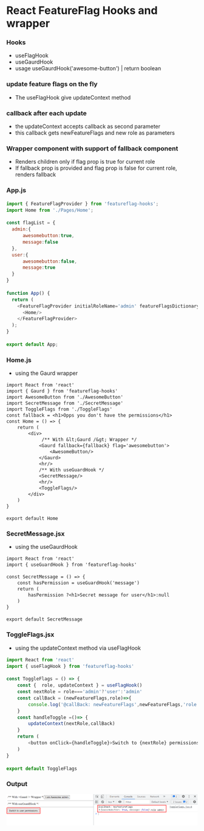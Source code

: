 # React FeatureFlag Hooks and wrapper

### Hooks 
* useFlagHook
* useGaurdHook
* usage useGaurdHook('awesome-button') | return boolean
### update feature flags on the fly
* The useFlagHook give updateContext method 
### callback after each update
* the updateContext accepts callback as second parameter
* this callback gets newFeatureFlags and new role as parameters
### Wrapper component <Gaurd> with support of fallback component
* Renders children only if flag prop is true for current role
* If fallback prop is provided and flag prop is false for current role, renders fallback
### App.js
```js
import { FeatureFlagProvider } from 'featureflag-hooks';
import Home from './Pages/Home';

const flagList = {
  admin:{
      awesomebutton:true,
      message:false
  },
  user:{
      awesomebutton:false,
      message:true
  }
}

function App() {
  return (
    <FeatureFlagProvider initialRoleName='admin' featureFlagsDictionary={flagList} >
      <Home/>
    </FeatureFlagProvider>
  );
}

export default App;
```
### Home.js
* using the Gaurd wrapper
```JS
import React from 'react'
import { Gaurd } from 'featureflag-hooks'
import AwesomeButton from './AwesomeButton'
import SecretMessage from './SecretMessage'
import ToggleFlags from './ToggleFlags'
const fallback = <h1>Opps you don't have the permissions</h1>
const Home = () => {
    return (
        <div>
             /** With &lt;Gaurd /&gt; Wrapper */
            <Gaurd fallback={fallback} flag='awesomebutton'>
                <AwesomeButton/>
            </Gaurd>
            <hr/>
            /** With useGuardHook */
            <SecretMessage/>
            <hr/>
            <ToggleFlags/>
        </div>
    )
}

export default Home
```
### SecretMessage.jsx
* using the useGaurdHook
```JS
import React from 'react'
import { useGuardHook } from 'featureflag-hooks'

const SecretMessage = () => {
    const hasPermission = useGuardHook('message')
    return (
        hasPermission ?<h1>Secret message for user</h1>:null
    )
}

export default SecretMessage
```
### ToggleFlags.jsx
* using the updateContext method via useFlagHook
```js
import React from 'react'
import { useFlagHook } from 'featureflag-hooks'

const ToggleFlags = () => {
    const {  role, updateContext } = useFlagHook()
    const nextRole = role==='admin'?'user':'admin'
    const callBack = (newFeatureFlags,role)=>{
        console.log('@callBack: newFeatureFlags',newFeatureFlags,'role',role)
    }
    const handleToggle =()=> {
        updateContext(nextRole,callBack)
    }
    return (
        <button onClick={handleToggle}>Switch to {nextRole} permissions</button>
    )
}

export default ToggleFlags
```
### Output
![Output with console logs](Screenshot.png "Output")